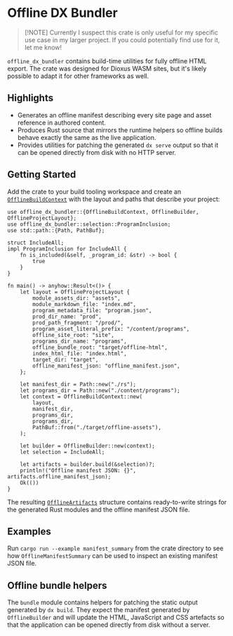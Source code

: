 # Offline DX Bundler

> [!NOTE] Currently I suspect this crate is only useful for my specific use case in my larger project. If you could potentially find use for it, let me know!

`offline_dx_bundler` contains build-time utilities for fully offline HTML export. The crate was designed for Dioxus WASM sites, but it's likely possible to adapt it for other frameworks as well.

## Highlights

- Generates an offline manifest describing every site page and asset reference in authored content.
- Produces Rust source that mirrors the runtime helpers so offline builds behave exactly the same as the live application.
- Provides utilities for patching the generated `dx serve` output so that it can be opened directly from disk with no HTTP server.

## Getting Started

Add the crate to your build tooling workspace and create an [`OfflineBuildContext`](https://docs.rs/offline_dx_bundler/latest/offline_dx_bundler/struct.OfflineBuildContext.html) with the layout and paths that describe your project:

```rust,no_run
use offline_dx_bundler::{OfflineBuildContext, OfflineBuilder, OfflineProjectLayout};
use offline_dx_bundler::selection::ProgramInclusion;
use std::path::{Path, PathBuf};

struct IncludeAll;
impl ProgramInclusion for IncludeAll {
    fn is_included(&self, _program_id: &str) -> bool {
        true
    }
}

fn main() -> anyhow::Result<()> {
    let layout = OfflineProjectLayout {
        module_assets_dir: "assets",
        module_markdown_file: "index.md",
        program_metadata_file: "program.json",
        prod_dir_name: "prod",
        prod_path_fragment: "/prod/",
        program_asset_literal_prefix: "/content/programs",
        offline_site_root: "site",
        programs_dir_name: "programs",
        offline_bundle_root: "target/offline-html",
        index_html_file: "index.html",
        target_dir: "target",
        offline_manifest_json: "offline_manifest.json",
    };

    let manifest_dir = Path::new("./rs");
    let programs_dir = Path::new("./content/programs");
    let context = OfflineBuildContext::new(
        layout,
        manifest_dir,
        programs_dir,
        programs_dir,
        PathBuf::from("./target/offline-assets"),
    );

    let builder = OfflineBuilder::new(context);
    let selection = IncludeAll;

    let artifacts = builder.build(&selection)?;
    println!("Offline manifest JSON: {}", artifacts.offline_manifest_json);
    Ok(())
}
```

The resulting [`OfflineArtifacts`](https://docs.rs/offline_dx_bundler/latest/offline_dx_bundler/struct.OfflineArtifacts.html) structure contains ready-to-write strings for the generated Rust modules and the offline manifest JSON file.

## Examples

Run `cargo run --example manifest_summary` from the crate directory to see how `OfflineManifestSummary` can be used to inspect an existing manifest JSON file.

## Offline bundle helpers

The `bundle` module contains helpers for patching the static output generated by `dx build`. They expect the manifest generated by `OfflineBuilder` and will update the HTML, JavaScript and CSS artefacts so that the application can be opened directly from disk without a server.
